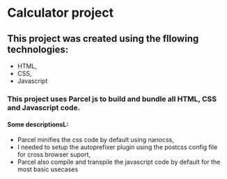 # Calculator project

## This project was created using the fllowing technologies:
* HTML,
* CSS,
* Javascript

### This project uses Parcel js to build and bundle all HTML, CSS and Javascript code.
#### Some descriptionsL:
- Parcel minifies the css code by default using nanocss,
- I needed to setup the autoprefixer plugin using the postcss config file for cross browser suport,
- Parcel also compile and transpile the javascript code by default for the most basic usecases 
